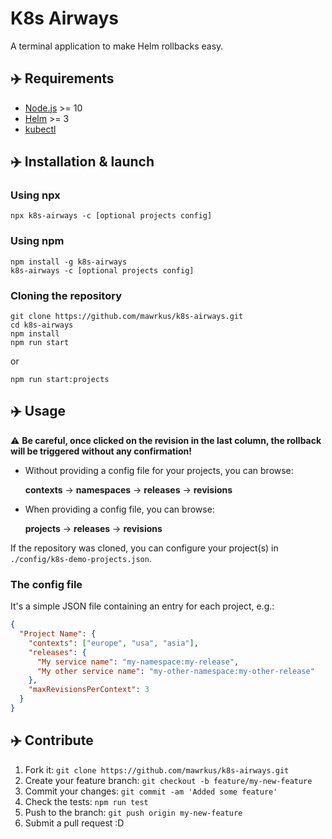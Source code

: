 # K8s Airways

A terminal application to make Helm rollbacks easy.

## ✈️  Requirements

- [Node.js](https://nodejs.org/) >= 10
- [Helm](https://helm.sh/) >= 3
- [kubectl](https://kubernetes.io/docs/reference/kubectl/overview)

## ✈️  Installation & launch

### Using npx

```shell
npx k8s-airways -c [optional projects config]
```

### Using npm

```shell
npm install -g k8s-airways
k8s-airways -c [optional projects config]
```

### Cloning the repository

```shell
git clone https://github.com/mawrkus/k8s-airways.git
cd k8s-airways
npm install
npm run start
```

or

```shell
npm run start:projects
```

## ✈️  Usage

⚠️ **Be careful, once clicked on the revision in the last column, the rollback will be triggered without any confirmation!**

- Without providing a config file for your projects, you can browse:

  **contexts** -> **namespaces** -> **releases** -> **revisions**

- When providing a config file, you can browse:

  **projects** -> **releases** -> **revisions**

If the repository was cloned, you can configure your project(s) in `./config/k8s-demo-projects.json`.

### The config file

It's a simple JSON file containing an entry for each project, e.g.:

```json
{
  "Project Name": {
    "contexts": ["europe", "usa", "asia"],
    "releases": {
      "My service name": "my-namespace:my-release",
      "My other service name": "my-other-namespace:my-other-release"
    },
    "maxRevisionsPerContext": 3
  }
}
```

## ✈️  Contribute

1. Fork it: `git clone https://github.com/mawrkus/k8s-airways.git`
2. Create your feature branch: `git checkout -b feature/my-new-feature`
3. Commit your changes: `git commit -am 'Added some feature'`
4. Check the tests: `npm run test`
5. Push to the branch: `git push origin my-new-feature`
6. Submit a pull request :D
